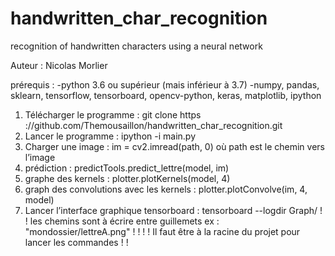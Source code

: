 # handwritten_char_recognition
recognition of handwritten characters using a neural network

Auteur : Nicolas Morlier

prérequis :
-python 3.6 ou supérieur (mais inférieur à 3.7)
-numpy, pandas, sklearn, tensorflow, tensorboard, opencv-python, keras, matplotlib, ipython
1) Télécharger le programme :
git clone https ://github.com/Themousaillon/handwritten_char_recognition.git
2) Lancer le programme : ipython -i main.py
3) Charger une image : im = cv2.imread(path, 0) où path est le chemin vers l’image
4) prédiction : predictTools.predict_lettre(model, im)
5) graphe des kernels : plotter.plotKernels(model, 4)
6) graph des convolutions avec les kernels : plotter.plotConvolve(im, 4, model)
7) Lancer l’interface graphique tensorboard : tensorboard --logdir Graph/
! ! les chemins sont à écrire entre guillemets ex : "mondossier/lettreA.png" ! !
! ! Il faut être à la racine du projet pour lancer les commandes ! !
